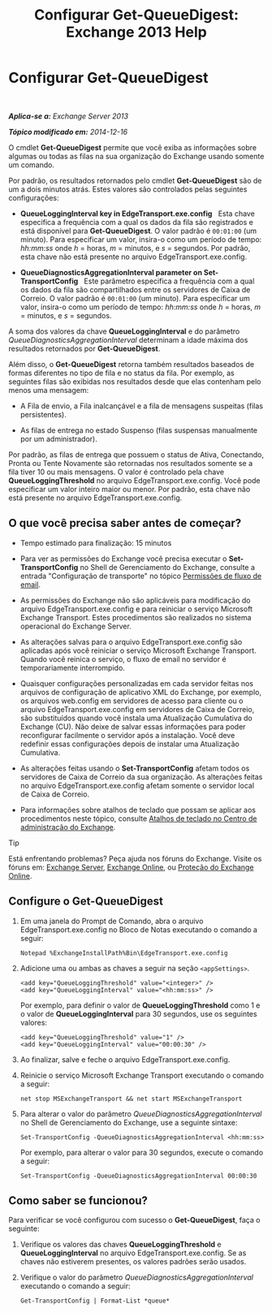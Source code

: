 ﻿---
title: 'Configurar Get-QueueDigest: Exchange 2013 Help'
TOCTitle: Configurar Get-QueueDigest
ms:assetid: f730c520-4ba5-4a15-8846-132bff500bb8
ms:mtpsurl: https://technet.microsoft.com/pt-br/library/Dn505733(v=EXCHG.150)
ms:contentKeyID: 59635887
ms.date: 05/22/2018
mtps_version: v=EXCHG.150
ms.translationtype: MT
---

# Configurar Get-QueueDigest

 

_**Aplica-se a:** Exchange Server 2013_

_**Tópico modificado em:** 2014-12-16_

O cmdlet **Get-QueueDigest** permite que você exiba as informações sobre algumas ou todas as filas na sua organização do Exchange usando somente um comando.

Por padrão, os resultados retornados pelo cmdlet **Get-QueueDigest** são de um a dois minutos atrás. Estes valores são controlados pelas seguintes configurações:

  - **QueueLoggingInterval key in EdgeTransport.exe.config**   Esta chave especifica a frequência com a qual os dados da fila são registrados e está disponível para **Get-QueueDigest**. O valor padrão é `00:01:00` (um minuto). Para especificar um valor, insira-o como um período de tempo: *hh:mm:ss* onde *h* = horas, *m* = minutos, e *s* = segundos. Por padrão, esta chave não está presente no arquivo EdgeTransport.exe.config.

  - **QueueDiagnosticsAggregationInterval parameter on Set-TransportConfig**   Este parâmetro especifica a frequência com a qual os dados da fila são compartilhados entre os servidores de Caixa de Correio. O valor padrão é `00:01:00` (um minuto). Para especificar um valor, insira-o como um período de tempo: *hh:mm:ss* onde *h* = horas, *m* = minutos, e *s* = segundos.

A soma dos valores da chave **QueueLoggingInterval** e do parâmetro *QueueDiagnosticsAggregationInterval* determinam a idade máxima dos resultados retornados por **Get-QueueDigest**.

Além disso, o **Get-QueueDigest** retorna também resultados baseados de formas diferentes no tipo de fila e no status da fila. Por exemplo, as seguintes filas são exibidas nos resultados desde que elas contenham pelo menos uma mensagem:

  - A Fila de envio, a Fila inalcançável e a fila de mensagens suspeitas (filas persistentes).

  - As filas de entrega no estado Suspenso (filas suspensas manualmente por um administrador).

Por padrão, as filas de entrega que possuem o status de Ativa, Conectando, Pronta ou Tente Novamente são retornadas nos resultados somente se a fila tiver 10 ou mais mensagens. O valor é controlado pela chave **QueueLoggingThreshold** no arquivo EdgeTransport.exe.config. Você pode especificar um valor inteiro maior ou menor. Por padrão, esta chave não está presente no arquivo EdgeTransport.exe.config.

## O que você precisa saber antes de começar?

  - Tempo estimado para finalização: 15 minutos

  - Para ver as permissões do Exchange você precisa executar o **Set-TransportConfig** no Shell de Gerenciamento do Exchange, consulte a entrada "Configuração de transporte" no tópico [Permissões de fluxo de email](mail-flow-permissions-exchange-2013-help.md).

  - As permissões do Exchange não são aplicáveis para modificação do arquivo EdgeTransport.exe.config e para reiniciar o serviço Microsoft Exchange Transport. Estes procedimentos são realizados no sistema operacional do Exchange Server.

  - As alterações salvas para o arquivo EdgeTransport.exe.config são aplicadas após você reiniciar o serviço Microsoft Exchange Transport. Quando você reinica o serviço, o fluxo de email no servidor é temporariamente interrompido.

  - Quaisquer configurações personalizadas em cada servidor feitas nos arquivos de configuração de aplicativo XML do Exchange, por exemplo, os arquivos web.config em servidores de acesso para cliente ou o arquivo EdgeTransport.exe.config em servidores de Caixa de Correio, são substituídos quando você instala uma Atualização Cumulativa do Exchange (CU). Não deixe de salvar essas informações para poder reconfigurar facilmente o servidor após a instalação. Você deve redefinir essas configurações depois de instalar uma Atualização Cumulativa.

  - As alterações feitas usando o **Set-TransportConfig** afetam todos os servidores de Caixa de Correio da sua organização. As alterações feitas no arquivo EdgeTransport.exe.config afetam somente o servidor local de Caixa de Correio.

  - Para informações sobre atalhos de teclado que possam se aplicar aos procedimentos neste tópico, consulte [Atalhos de teclado no Centro de administração do Exchange](keyboard-shortcuts-in-the-exchange-admin-center-exchange-online-protection-help.md).


> [!TIP]
> Está enfrentando problemas? Peça ajuda nos fóruns do Exchange. Visite os fóruns em: <A href="https://go.microsoft.com/fwlink/p/?linkid=60612">Exchange Server</A>, <A href="https://go.microsoft.com/fwlink/p/?linkid=267542">Exchange Online</A>, ou <A href="https://go.microsoft.com/fwlink/p/?linkid=285351">Proteção do Exchange Online</A>.



## Configure o Get-QueueDigest

1.  Em uma janela do Prompt de Comando, abra o arquivo EdgeTransport.exe.config no Bloco de Notas executando o comando a seguir:
    
        Notepad %ExchangeInstallPath%Bin\EdgeTransport.exe.config

2.  Adicione uma ou ambas as chaves a seguir na seção `<appSettings>`.
    
        <add key="QueueLoggingThreshold" value="<integer>" />
        <add key="QueueLoggingInterval" value="<hh:mm:ss>" />
    
    Por exemplo, para definir o valor de **QueueLoggingThreshold** como 1 e o valor de **QueueLoggingInterval** para 30 segundos, use os seguintes valores:
    
        <add key="QueueLoggingThreshold" value="1" />
        <add key="QueueLoggingInterval" value="00:00:30" />

3.  Ao finalizar, salve e feche o arquivo EdgeTransport.exe.config.

4.  Reinicie o serviço Microsoft Exchange Transport executando o comando a seguir:
    
        net stop MSExchangeTransport && net start MSExchangeTransport

5.  Para alterar o valor do parâmetro *QueueDiagnosticsAggregationInterval* no Shell de Gerenciamento do Exchange, use a seguinte sintaxe:
    
        Set-TransportConfig -QueueDiagnosticsAggregationInterval <hh:mm:ss>
    
    Por exemplo, para alterar o valor para 30 segundos, execute o comando a seguir:
    
        Set-TransportConfig -QueueDiagnosticsAggregationInterval 00:00:30

## Como saber se funcionou?

Para verificar se você configurou com sucesso o **Get-QueueDigest**, faça o seguinte:

1.  Verifique os valores das chaves **QueueLoggingThreshold** e **QueueLoggingInterval** no arquivo EdgeTransport.exe.config. Se as chaves não estiverem presentes, os valores padrões serão usados.

2.  Verifique o valor do parâmetro *QueueDiagnosticsAggregationInterval* executando o comando a seguir:
    
        Get-TransportConfig | Format-List *queue*

